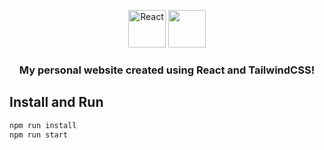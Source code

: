 <p align="center">
    <img alt="React" src="https://raw.githubusercontent.com/SrinivasanTarget/srini.codes/main/public/favicon.ico" width="60" />
    <img src="https://avatars.githubusercontent.com/u/67109815?s=200&v=4" width="60"/>
</p>

<h3 align="center">
  My personal website created using React and TailwindCSS!
</h3>

## Install and Run

```bash
npm run install
npm run start
```
